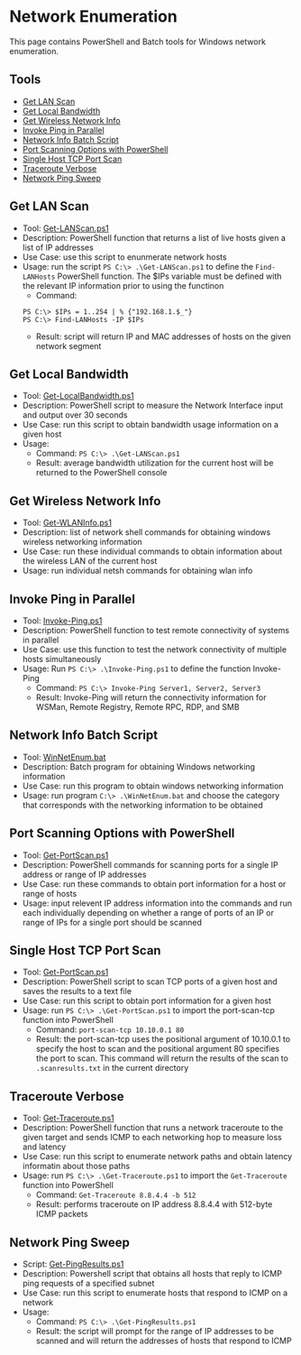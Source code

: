 # Network Enumeration

This page contains PowerShell and Batch tools for Windows network enumeration.

## Tools
- [Get LAN Scan](#get-lan-scan)
- [Get Local Bandwidth](#get-local-bandwidth)
- [Get Wireless Network Info](#get-wireless-network-info)
- [Invoke Ping in Parallel](#invoke-ping-in-parallel)
- [Network Info Batch Script](#network-info-batch-script)
- [Port Scanning Options with PowerShell](#port-scanning-options-with-powershell)
- [Single Host TCP Port Scan](#single-host-tcp-port-scan)
- [Traceroute Verbose](#traceroute-verbose)
- [Network Ping Sweep](#network-ping-sweep)

## Get LAN Scan
- Tool: [Get-LANScan.ps1](/tools/network/Get-LANScan.ps1)
- Description: PowerShell function that returns a list of live hosts given a list of IP addresses
- Use Case: use this script to enunmerate network hosts
- Usage: run the script `PS C:\> .\Get-LANScan.ps1` to define the `Find-LANHosts` PowerShell function. The $IPs variable must be defined with the relevant IP information prior to using the functinon
    - Command: 
    ```
    PS C:\> $IPs = 1..254 | % {"192.168.1.$_"}
    PS C:\> Find-LANHosts -IP $IPs
    ```
    - Result: script will return IP and MAC addresses of hosts on the given network segment 

## Get Local Bandwidth
- Tool: [Get-LocalBandwidth.ps1](/tools/network/Get-LocalBandwidth.ps1)
- Description: PowerShell script to measure the Network Interface input and output over 30 seconds
- Use Case: run this script to obtain bandwidth usage information on a given host
- Usage: 
  - Command: `PS C:\> .\Get-LANScan.ps1`
  - Result: average bandwidth utilization for the current host will be returned to the PowerShell console

## Get Wireless Network Info
- Tool: [Get-WLANInfo.ps1](/tools/network/Get-WLANInfo.ps1)
- Description: list of network shell commands for obtaining windows wireless networking information
- Use Case: run these individual commands to obtain information about the wireless LAN of the current host
- Usage: run individual netsh commands for obtaining wlan info

## Invoke Ping in Parallel
- Tool: [Invoke-Ping.ps1](/tools/network/Invoke-Ping.ps1)
- Description: PowerShell function to test remote connectivity of systems in parallel
- Use Case: use this function to test the network connectivity of multiple hosts simultaneously
- Usage: Run `PS C:\> .\Invoke-Ping.ps1` to define the function Invoke-Ping
    - Command: `PS C:\> Invoke-Ping Server1, Server2, Server3`
    - Result: Invoke-Ping will return the connectivity information for WSMan, Remote Registry, Remote RPC, RDP, and SMB

## Network Info Batch Script
- Tool: [WinNetEnum.bat](/tools/network/WinNetEnum.bat)
- Description: Batch program for obtaining Windows networking information
- Use Case: run this program to obtain windows networking information
- Usage: run program `C:\> .\WinNetEnum.bat` and choose the category that corresponds with the networking information to be obtained

## Port Scanning Options with PowerShell
- Tool: [Get-PortScan.ps1](/tools/network/Get-PortScan.ps1)
- Description: PowerShell commands for scanning ports for a single IP address or range of IP addresses
- Use Case: run these commands to obtain port information for a host or range of hosts
- Usage: input relevent IP address information into the commands and run each individually depending on whether a range of ports of an IP or range of IPs for a single port should be scanned

## Single Host TCP Port Scan
- Tool: [Get-PortScan.ps1](/tools/network/Get-PortScan.ps1)
- Description: PowerShell script to scan TCP ports of a given host and saves the results to a text file
- Use Case: run this script to obtain port information for a given host
- Usage: run `PS C:\> .\Get-PortScan.ps1` to import the port-scan-tcp function into PowerShell
  - Command: `port-scan-tcp 10.10.0.1 80`
  - Result: the port-scan-tcp uses the positional argument of 10.10.0.1 to specify the host to scan and the positional argument 80 specifies the port to scan. This command will return the results of the scan to `.scanresults.txt` in the current directory

## Traceroute Verbose
- Tool: [Get-Traceroute.ps1](/tools/network/Get-Traceroute.ps1)
- Description: PowerShell function that runs a network traceroute to the given target and sends ICMP to each networking hop to measure loss and latency
- Use Case: run this script to enumerate network paths and obtain latency informatin about those paths 
- Usage: run `PS C:\> .\Get-Traceroute.ps1` to import the `Get-Traceroute` function into PowerShell
  - Command: `Get-Traceroute 8.8.4.4 -b 512`
  - Result: performs traceroute on IP address 8.8.4.4 with 512-byte ICMP packets

## Network Ping Sweep
- Script: [Get-PingResults.ps1](/tools/network/Get-PingResults.ps1)
- Description: Powershell script that obtains all hosts that reply to ICMP ping requests of a specified subnet
- Use Case: run this script to enumerate hosts that respond to ICMP on a network
- Usage: 
  - Command: `PS C:\> .\Get-PingResults.ps1`
  - Result: the script will prompt for the range of IP addresses to be scanned and will return the addresses of hosts that respond to ICMP

